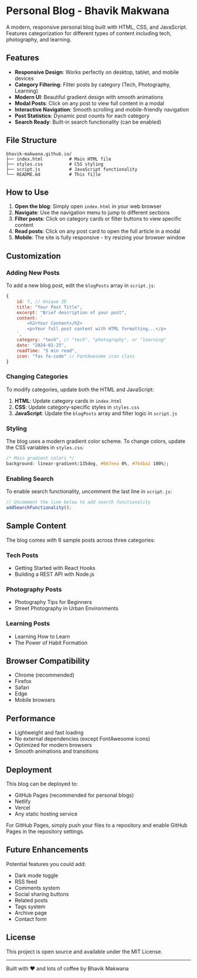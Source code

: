 # Personal Blog - Bhavik Makwana

A modern, responsive personal blog built with HTML, CSS, and JavaScript. Features categorization for different types of content including tech, photography, and learning.

## Features

- **Responsive Design**: Works perfectly on desktop, tablet, and mobile devices
- **Category Filtering**: Filter posts by category (Tech, Photography, Learning)
- **Modern UI**: Beautiful gradient design with smooth animations
- **Modal Posts**: Click on any post to view full content in a modal
- **Interactive Navigation**: Smooth scrolling and mobile-friendly navigation
- **Post Statistics**: Dynamic post counts for each category
- **Search Ready**: Built-in search functionality (can be enabled)

## File Structure

```
bhavik-makwana.github.io/
├── index.html          # Main HTML file
├── styles.css          # CSS styling
├── script.js           # JavaScript functionality
└── README.md           # This fi]le
```

## How to Use

1. **Open the blog**: Simply open `index.html` in your web browser
2. **Navigate**: Use the navigation menu to jump to different sections
3. **Filter posts**: Click on category cards or filter buttons to view specific content
4. **Read posts**: Click on any post card to open the full article in a modal
5. **Mobile**: The site is fully responsive - try resizing your browser window

## Customization

### Adding New Posts

To add a new blog post, edit the `blogPosts` array in `script.js`:

```javascript
{
    id: 7, // Unique ID
    title: "Your Post Title",
    excerpt: "Brief description of your post",
    content: `
        <h2>Your Content</h2>
        <p>Your full post content with HTML formatting...</p>
    `,
    category: "tech", // "tech", "photography", or "learning"
    date: "2024-01-25",
    readTime: "5 min read",
    icon: "fas fa-code" // FontAwesome icon class
}
```

### Changing Categories

To modify categories, update both the HTML and JavaScript:

1. **HTML**: Update category cards in `index.html`
2. **CSS**: Update category-specific styles in `styles.css`
3. **JavaScript**: Update the `blogPosts` array and filter logic in `script.js`

### Styling

The blog uses a modern gradient color scheme. To change colors, update the CSS variables in `styles.css`:

```css
/* Main gradient colors */
background: linear-gradient(135deg, #667eea 0%, #764ba2 100%);
```

### Enabling Search

To enable search functionality, uncomment the last line in `script.js`:

```javascript
// Uncomment the line below to add search functionality
addSearchFunctionality();
```

## Sample Content

The blog comes with 6 sample posts across three categories:

### Tech Posts
- Getting Started with React Hooks
- Building a REST API with Node.js

### Photography Posts
- Photography Tips for Beginners
- Street Photography in Urban Environments

### Learning Posts
- Learning How to Learn
- The Power of Habit Formation

## Browser Compatibility

- Chrome (recommended)
- Firefox
- Safari
- Edge
- Mobile browsers

## Performance

- Lightweight and fast loading
- No external dependencies (except FontAwesome icons)
- Optimized for modern browsers
- Smooth animations and transitions

## Deployment

This blog can be deployed to:
- GitHub Pages (recommended for personal blogs)
- Netlify
- Vercel
- Any static hosting service

For GitHub Pages, simply push your files to a repository and enable GitHub Pages in the repository settings.

## Future Enhancements

Potential features you could add:
- Dark mode toggle
- RSS feed
- Comments system
- Social sharing buttons
- Related posts
- Tags system
- Archive page
- Contact form

## License

This project is open source and available under the MIT License.

---

Built with ❤️ and lots of coffee by Bhavik Makwana 